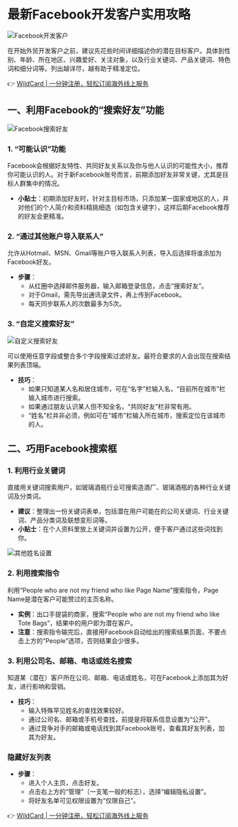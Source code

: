 # 最新Facebook开发客户实用攻略

![Facebook开发客户](https://bbtdd.com/img/7212649264987.webp)

在开始外贸开发客户之前，建议先花些时间详细描述你的潜在目标客户。具体到性别、年龄、所在地区、兴趣爱好、关注对象，以及行业关键词、产品关键词、特色词和细分词等。列出越详尽，越有助于精准定位。

👉 [WildCard | 一分钟注册，轻松订阅海外线上服务](https://bbtdd.com/WildCard)

## 一、利用Facebook的“搜索好友”功能

![Facebook搜索好友](https://bbtdd.com/img/810659482371185.webp)

### **1. “可能认识”功能**

Facebook会根据好友特性、共同好友关系以及你与他人认识的可能性大小，推荐你可能认识的人。对于新Facebook账号而言，前期添加好友非常关键，尤其是目标人群集中的情况。

- **小贴士**：初期添加好友时，针对主目标市场，只添加某一国家或地区的人，并对他们的个人简介和资料精挑细选（如包含关键字），这样后期Facebook推荐的好友会更精准。

### **2. “通过其他账户导入联系人”**

允许从Hotmail、MSN、Gmail等账户导入联系人列表，导入后选择将谁添加为Facebook好友。

- **步骤**：
  - 从红圈中选择邮件服务器，输入邮箱登录信息，点击“搜索好友”。
  - 对于Gmail，需先导出通讯录文件，再上传到Facebook。
  - 每天同步联系人的次数最多为5次。

### **3. “自定义搜索好友”**

![自定义搜索好友](https://bbtdd.com/img/60889730065134.webp)

可以使用任意字段或整合多个字段搜索过滤好友。最符合要求的人会出现在搜索结果列表顶端。

- **技巧**：
  - 如果只知道某人名和居住城市，可在“名字”栏输入名，“目前所在城市”栏输入城市进行搜索。
  - 如果通过朋友认识某人但不知全名，“共同好友”栏非常有用。
  - “姓名”栏并非必须，例如可在“城市”栏输入所在城市，搜索定位在该城市的人。

## 二、巧用Facebook搜索框

### **1. 利用行业关键词**

直接用关键词搜索用户，如玻璃酒瓶行业可搜索造酒厂、玻璃酒瓶的各种行业关键词及分类词。

- **建议**：整理出一份关键词表单，包括潜在用户可能在的公司关键词、行业关键词、产品分类词及联想变形词等。
- **小贴士**：在个人资料里放上关键词并设置为公开，便于客户通过这些词找到你。

![其他姓名设置](https://bbtdd.com/img/4368589245025.webp)

### **2. 利用搜索指令**

利用“People who are not my friend who like Page Name”搜索指令，Page Name是潜在客户可能赞过的主页名称。

- **实例**：出口手提袋的商家，搜索“People who are not my friend who like Tote Bags”，结果中的用户即为潜在客户。
- **注意**：搜索指令输完后，直接用Facebook自动给出的搜索结果页面，不要点击上方的“People”选项，否则结果会少很多。

### **3. 利用公司名、邮箱、电话或姓名搜索**

知道某（潜在）客户所在公司、邮箱、电话或姓名，可在Facebook上添加其为好友，进行影响和营销。

- **技巧**：
  - 输入特殊罕见姓名的查找效果较好。
  - 通过公司名、邮箱或手机号查找，前提是将联系信息设置为“公开”。
  - 通过竞争对手的邮箱或电话找到其Facebook账号，查看其好友列表，加其为好友。

### **隐藏好友列表**

- **步骤**：
  - 进入个人主页，点击好友。
  - 点击右上方的“管理”（一支笔一般的标志），选择“编辑隐私设置”。
  - 将好友名单可见权限设置为“仅限自己”。

👉 [WildCard | 一分钟注册，轻松订阅海外线上服务](https://bbtdd.com/WildCard)